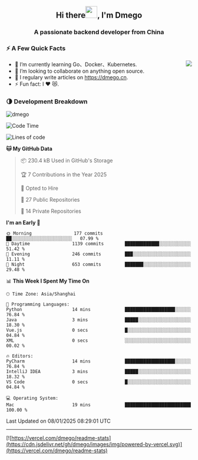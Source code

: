 <h2 align="center">Hi there<img src="https://cdn.jsdelivr.net/gh/dmego/images/img/Hi.gif" height="32" />, I'm Dmego </h2>
<h3 align="center">A passionate backend developer from China</h3>

### ⚡️ A Few Quick Facts

<img align="right" src="https://readme-stats-dmego.vercel.app/api?username=dmego&show_icons=true&icon_color=1573B3&hide_title=true&text_color=718096&bg_color=00000000&hide_border=true"/>

<ul>
    <li> 🌱 I’m currently learning Go、Docker、Kubernetes.</li>
    <li> 👯 I’m looking to collaborate on anything open source.</li>
    <li> 📝 I regulary write articles on <a href="https://dmego.cn">https://dmego.cn</a>.</li>
    <li> ⚡ Fun fact: I ❤️ 😻.</li>
</ul>

### 🌗 Development Breakdown

<img src="https://komarev.com/ghpvc/?username=dmego" alt="dmego" />

<!--START_SECTION:waka-->
![Code Time](http://img.shields.io/badge/Code%20Time-3%2C216%20hrs%2055%20mins-blue)

![Lines of code](https://img.shields.io/badge/From%20Hello%20World%20I%27ve%20Written-678.6%20thousand%20lines%20of%20code-blue)

**🐱 My GitHub Data** 

> 📦 230.4 kB Used in GitHub's Storage 
 > 
> 🏆 7 Contributions in the Year 2025
 > 
> 💼 Opted to Hire
 > 
> 📜 27 Public Repositories 
 > 
> 🔑 14 Private Repositories 
 > 
**I'm an Early 🐤** 

```text
🌞 Morning                177 commits         ██░░░░░░░░░░░░░░░░░░░░░░░   07.99 % 
🌆 Daytime                1139 commits        █████████████░░░░░░░░░░░░   51.42 % 
🌃 Evening                246 commits         ███░░░░░░░░░░░░░░░░░░░░░░   11.11 % 
🌙 Night                  653 commits         ███████░░░░░░░░░░░░░░░░░░   29.48 % 
```


📊 **This Week I Spent My Time On** 

```text
🕑︎ Time Zone: Asia/Shanghai

💬 Programming Languages: 
Python                   14 mins             ███████████████████░░░░░░   76.84 % 
Java                     3 mins              █████░░░░░░░░░░░░░░░░░░░░   18.30 % 
Vue.js                   0 secs              █░░░░░░░░░░░░░░░░░░░░░░░░   04.84 % 
XML                      0 secs              ░░░░░░░░░░░░░░░░░░░░░░░░░   00.02 % 

🔥 Editors: 
PyCharm                  14 mins             ███████████████████░░░░░░   76.84 % 
IntelliJ IDEA            3 mins              █████░░░░░░░░░░░░░░░░░░░░   18.32 % 
VS Code                  0 secs              █░░░░░░░░░░░░░░░░░░░░░░░░   04.84 % 

💻 Operating System: 
Mac                      19 mins             █████████████████████████   100.00 % 
```


 Last Updated on 08/01/2025 08:29:01 UTC
<!--END_SECTION:waka-->

---

[![https://vercel.com/dmego/readme-stats](https://cdn.jsdelivr.net/gh/dmego/images/img/powered-by-vercel.svg)](https://vercel.com/dmego/readme-stats)

